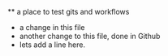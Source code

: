 ** a place to test gits and workflows
- a change in this file
- another change to this file, done in Github
- lets add a line here. 
